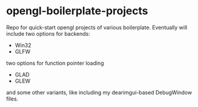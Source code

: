 # opengl-boilerplate-projects

Repo for quick-start opengl projects of various boilerplate. Eventually will include two options for backends:

- Win32
- GLFW

two options for function pointer loading

- GLAD
- GLEW

and some other variants, like including my dearimgui-based DebugWindow files.